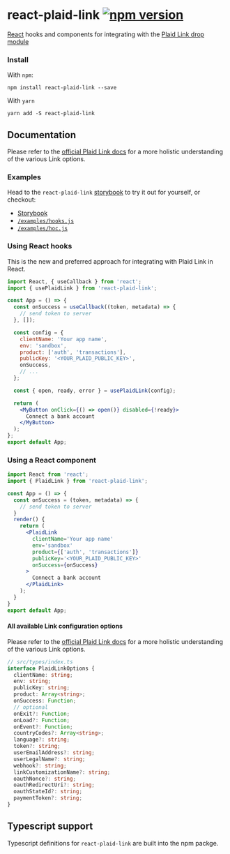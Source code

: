 # react-plaid-link [![npm version](https://badge.fury.io/js/react-plaid-link.svg)](http://badge.fury.io/js/react-plaid-link)

[React](https://facebook.github.io/react/) hooks and components for
integrating with the [Plaid Link drop module](https://blog.plaid.com/plaid-link/)

### Install

With `npm`:

```
npm install react-plaid-link --save
```

With `yarn`

```
yarn add -S react-plaid-link
```

## Documentation

Please refer to the [official Plaid Link docs](https://plaid.com/docs/#creating-items-with-plaid-link) for
a more holistic understanding of the various Link options.

### Examples

Head to the `react-plaid-link` [storybook](https://plaid.github.io/react-plaid-link) to try it out for yourself, or
checkout:

- [Storybook](https://plaid.github.io/react-plaid-link)
- [`/examples/hooks.js`](./examples/hooks.js)
- [`/examples/hoc.js`](./examples/hoc.js)

### Using React hooks

This is the new and preferred approach for integrating with Plaid Link in React.

```jsx
import React, { useCallback } from 'react';
import { usePlaidLink } from 'react-plaid-link';

const App = () => {
  const onSuccess = useCallback((token, metadata) => {
    // send token to server
  }, []);

  const config = {
    clientName: 'Your app name',
    env: 'sandbox',
    product: ['auth', 'transactions'],
    publicKey: '<YOUR_PLAID_PUBLIC_KEY>',
    onSuccess,
    // ...
  };

  const { open, ready, error } = usePlaidLink(config);

  return (
    <MyButton onClick={() => open()} disabled={!ready}>
      Connect a bank account
    </MyButton>
  );
};
export default App;
```

### Using a React component

```jsx
import React from 'react';
import { PlaidLink } from 'react-plaid-link';

const App = () => {
  const onSuccess = (token, metadata) => {
    // send token to server
  }
  render() {
    return (
      <PlaidLink
        clientName='Your app name'
        env='sandbox'
        product={['auth', 'transactions']}
        publicKey='<YOUR_PLAID_PUBLIC_KEY>'
        onSuccess={onSuccess}
      >
        Connect a bank account
      </PlaidLink>
    );
  }
}
export default App;
```

#### All available Link configuration options

Please refer to the [official Plaid Link docs](https://plaid.com/docs/#creating-items-with-plaid-link) for
a more holistic understanding of the various Link options.

```ts
// src/types/index.ts
interface PlaidLinkOptions {
  clientName: string;
  env: string;
  publicKey: string;
  product: Array<string>;
  onSuccess: Function;
  // optional
  onExit?: Function;
  onLoad?: Function;
  onEvent?: Function;
  countryCodes?: Array<string>;
  language?: string;
  token?: string;
  userEmailAddress?: string;
  userLegalName?: string;
  webhook?: string;
  linkCustomizationName?: string;
  oauthNonce?: string;
  oauthRedirectUri?: string;
  oauthStateId?: string;
  paymentToken?: string;
}
```

## Typescript support

Typescript definitions for `react-plaid-link` are built into the npm packge.
